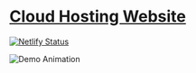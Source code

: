 # [Cloud Hosting Website](https://learning-project-moshify.netlify.app/)

[![Netlify Status](https://api.netlify.com/api/v1/badges/ccc53804-ace0-4071-832d-dd7ccc11714f/deploy-status)](https://app.netlify.com/sites/learning-project-moshify/deploys)

![Demo Animation](https://raw.githubusercontent.com/RudenkoArt/mosify-website/assets/website-demo.gif)
